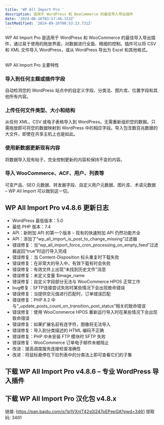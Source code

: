 ```yaml
---
title: 'WP All Import Pro '
description: 适用于 WordPress 和 WooCommerce 的最佳导入导出插件
date: '2024-08-16T03:57:46.153Z'
lastModified: '2024-09-26T08:53:23.731Z'
---
```

WP All Import Pro 是适用于 WordPress 和 WooCommerce 的最佳导入导出插件，通过易于使用的拖放界面，对数据进行全面、精细的控制。插件可以将 CSV 和 XML 文件导入 WordPress，或从 WordPress 导出为 Excel 和其他格式。

## 

WP All Import Pro 主要特性

### 导入到任何主题或插件字段

自动检测您的 WordPress 站点中的自定义字段、分类法、图片库、位置字段和其他所有内容。

### 上传任何文件类型、大小和结构

从任何 XML、CSV 或电子表格导入到 WordPress。无需重新组织您的数据。只需拖放即可将您的数据映射到 WordPress 中的相应字段。导入包含数百兆数据的大文件，即使在共享主机上也是如此。

### 使用新数据更新现有内容

将数据导入现有帖子，完全控制更新的内容和保持不变的内容。

### 导入 WooCommerce、ACF、用户、列表等

可变产品、SEO 元数据、转发器字段、自定义用户元数据、图片库、术语元数据 – WP All Import 可以做到这一切。

## WP All Import Pro v4.8.6 更新日志

- WordPress 最低版本：5.0
- 最低 PHP 版本：7.4
- API：新附加 API 的第一个版本 – 现有的快速附加 API 仍然功能齐全
- API：添加了“wp_all_import_is_post_to_change_missing”过滤器
- 错误修复：当“wp_all_import_force_cron_processing_on_empty_feed”过滤器返回“true”时运行导入完成
- 错误修复：当 Content-Disposition 标头重复时下载失败
- 错误修复：在非常大的导入中，有效下载有时会失败
- 错误修复：有效文件上出现“未找到历史文件”消息
- 错误修复：未定义变量 $image_name
- 错误修复：自定义字段部分无法与 WooCommerce HPOS 正常工作
- bug修复：SFTP连接尝试失败时某些情况下会出现致命错误
- 错误修复：当提供空元值进行匹配时，订单错误匹配
- 错误修复：PHP 8.2 中与“_update_posts_count_on_transition_post_status”相关的致命错误
- 错误修复：使用 WooCommerce HPOS 重新运行导入时在某些情况下会出现致命错误
- 错误修复：如果扩展名前有连字符，图像将无法导入
- 错误修复：导入到分类描述的 HTML 编码不正确
- 错误修复：PHP 中未安装 FTP 模块时 SFTP 失败
- 错误修复：WooCommerce 订单电子邮件未被阻止
- 改进：提高调度服务连接检查准确性
- 改进：将鼠标悬停在下拉列表中的分类法上即可查看它们的子集

## 下载 WP All Import Pro v4.8.6 – 专业 WordPress 导入插件

## 下载 WP All Import Pro 汉化包 v4.8.x

链接: https://pan.baidu.com/s/1p1VXnlT42s0i247pEPepGA?pwd=3461 提取码: 3461 
